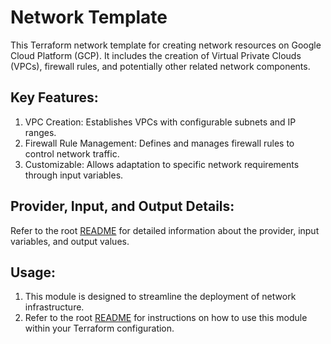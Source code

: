 # Network Template 

This Terraform network template for creating network resources on Google Cloud Platform (GCP). It includes the creation of Virtual Private Clouds (VPCs), firewall rules, and potentially other related network components.

## Key Features:

1. VPC Creation: Establishes VPCs with configurable subnets and IP ranges.
2. Firewall Rule Management: Defines and manages firewall rules to control network traffic.
3. Customizable: Allows adaptation to specific network requirements through input variables.

## Provider, Input, and Output Details:

Refer to the root [README](./root/README.md) for detailed information about the provider, input variables, and output values.

## Usage:
1. This module is designed to streamline the deployment of network infrastructure.
2. Refer to the root [README](./root/README.md) for instructions on how to use this module within your Terraform configuration.
<!-- END_TF_DOCS -->
